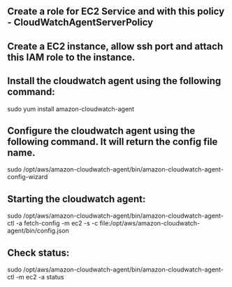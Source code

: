 ## Create a role for EC2 Service and with this policy  - CloudWatchAgentServerPolicy

## Create a EC2 instance, allow ssh port and attach this IAM role to the instance.
 
## Install the cloudwatch agent using the following command:
sudo yum install amazon-cloudwatch-agent

## Configure the cloudwatch agent using the following command. It will return the config file name.
sudo /opt/aws/amazon-cloudwatch-agent/bin/amazon-cloudwatch-agent-config-wizard

## Starting the cloudwatch agent:
sudo /opt/aws/amazon-cloudwatch-agent/bin/amazon-cloudwatch-agent-ctl -a fetch-config -m ec2 -s -c file:/opt/aws/amazon-cloudwatch-agent/bin/config.json

## Check status:
sudo /opt/aws/amazon-cloudwatch-agent/bin/amazon-cloudwatch-agent-ctl -m ec2 -a status

